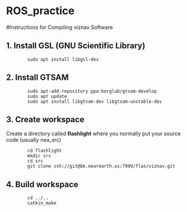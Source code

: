 # ROS_practice


#Instructions for Compiling viznav Software

## 1. Install GSL (GNU Scientific Library)
```
        sudo apt install libgsl-dev
```

## 2. Install GTSAM
```
        sudo apt-add-repository ppa:borglab/gtsam-develop
        sudo apt update
        sudo apt install libgtsam-dev libgtsam-unstable-dev
```

## 3. Create workspace
Create a directory called **flashlight** where you normally put your source code (usually nea_src)
```
        cd flashlight
        mkdir src
        cd src
        git clone ssh://git@bb.nearearth.us:7999/flas/viznav.git
```

## 4. Build workspace
```
        cd ../..
        catkin_make
```    

